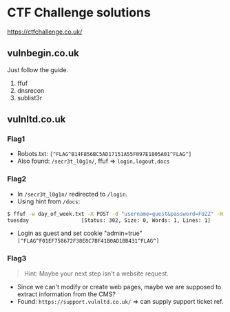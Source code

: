 # CTF Challenge solutions
https://ctfchallenge.co.uk/

## vulnbegin.co.uk
Just follow the guide.

1. ffuf
2. dnsrecon
3. sublist3r

## vulnltd.co.uk
### Flag1

- Robots.txt: `[^FLAG^B14F856BC5AD17151A55F097E1805A01^FLAG^]`
- Also found: `/secr3t_l0g1n/`,  ffuf => `login,logout,docs`

### Flag2

- In `/secr3t_l0g1n/` redirected to `/login`.
- Using hint from `/docs`:

```bash
$ ffuf -w day_of_week.txt -X POST -d "username=guest&password=FUZZ" -H "Content-Type: application/x-www-form-urlencoded" -u https://www.vulnltd.co.uk/secr3t_l0g1n/login -mc all`
tuesday                 [Status: 302, Size: 0, Words: 1, Lines: 1]
```

- Login as guest and set cookie "admin=true" `[^FLAG^F01EF758672F38E8C7BF41B0AD1BB431^FLAG^]`

### Flag3

> Hint: Maybe your next step isn't a website request.

- Since we can't modify or create web pages, maybe we are supposed to extract information from the CMS?
- Found: `https://support.vulnltd.co.uk/` => can supply support ticket ref.

